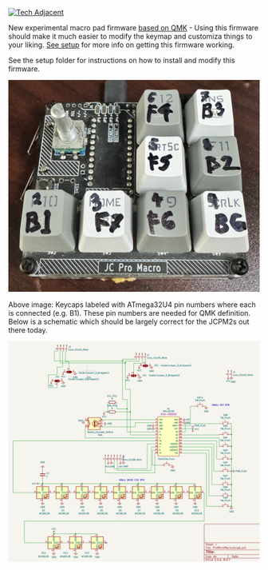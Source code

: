 [![Tech Adjacent](https://img.shields.io/badge/Tech%20Adjacent%20With%20Jeremy%20Cook-[Substack]-blue?style=flat-square&logo=substack)](https://techadjacent.substack.com/)

New experimental macro pad firmware [based on QMK](https://qmk.fm/) - Using this firmware should make it
much easier to modify the keymap and customiza things to your liking. [See setup](https://github.com/JeremySCook/JC-Pro-Macro-2/tree/main/code/QMK/setup)
for more info on getting this firmware working.

See the setup folder for instructions on how to install and modify this firmware.

![image](kb-labeled.png)

Above image: Keycaps labeled with ATmega32U4 pin numbers where each is connected (e.g. B1). These pin numbers are
needed for QMK definition. Below is a schematic which should be largely correct for the JCPM2s out there today.

![image](schematic.png)
